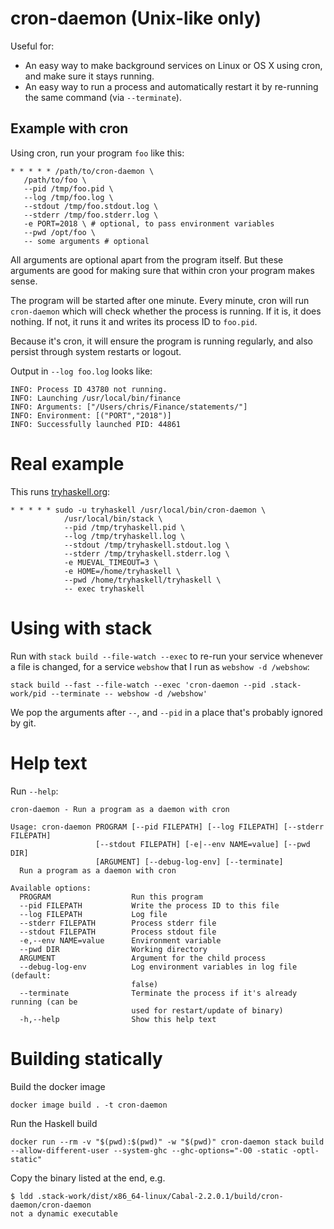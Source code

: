 # cron-daemon (Unix-like only)

Useful for:

* An easy way to make background services on Linux or OS X using cron,
  and make sure it stays running.
* An easy way to run a process and automatically restart it by
  re-running the same command (via `--terminate`).

## Example with cron

Using cron, run your program `foo` like this:

``` shell
* * * * * /path/to/cron-daemon \
   /path/to/foo \
   --pid /tmp/foo.pid \
   --log /tmp/foo.log \
   --stdout /tmp/foo.stdout.log \
   --stderr /tmp/foo.stderr.log \
   -e PORT=2018 \ # optional, to pass environment variables
   --pwd /opt/foo \
   -- some arguments # optional
```

All arguments are optional apart from the program itself. But these
arguments are good for making sure that within cron your program makes
sense.

The program will be started after one minute. Every minute, cron will
run `cron-daemon` which will check whether the process is running. If
it is, it does nothing. If not, it runs it and writes its process ID
to `foo.pid`.

Because it's cron, it will ensure the program is running regularly,
and also persist through system restarts or logout.

Output in `--log foo.log` looks like:

```
INFO: Process ID 43780 not running.
INFO: Launching /usr/local/bin/finance
INFO: Arguments: ["/Users/chris/Finance/statements/"]
INFO: Environment: [("PORT","2018")]
INFO: Successfully launched PID: 44861
```

# Real example

This runs [tryhaskell.org](http://tryhaskell.org/):

    * * * * * sudo -u tryhaskell /usr/local/bin/cron-daemon \
                /usr/local/bin/stack \
                --pid /tmp/tryhaskell.pid \
                --log /tmp/tryhaskell.log \
                --stdout /tmp/tryhaskell.stdout.log \
                --stderr /tmp/tryhaskell.stderr.log \
                -e MUEVAL_TIMEOUT=3 \
                -e HOME=/home/tryhaskell \
                --pwd /home/tryhaskell/tryhaskell \
                -- exec tryhaskell

# Using with stack

Run with `stack build --file-watch --exec` to re-run your service
whenever a file is changed, for a service `webshow` that I run as
`webshow -d /webshow`:

    stack build --fast --file-watch --exec 'cron-daemon --pid .stack-work/pid --terminate -- webshow -d /webshow'

We pop the arguments after `--`, and `--pid` in a place that's
probably ignored by git.

# Help text

Run `--help`:

    cron-daemon - Run a program as a daemon with cron

    Usage: cron-daemon PROGRAM [--pid FILEPATH] [--log FILEPATH] [--stderr FILEPATH]
                       [--stdout FILEPATH] [-e|--env NAME=value] [--pwd DIR]
                       [ARGUMENT] [--debug-log-env] [--terminate]
      Run a program as a daemon with cron

    Available options:
      PROGRAM                  Run this program
      --pid FILEPATH           Write the process ID to this file
      --log FILEPATH           Log file
      --stderr FILEPATH        Process stderr file
      --stdout FILEPATH        Process stdout file
      -e,--env NAME=value      Environment variable
      --pwd DIR                Working directory
      ARGUMENT                 Argument for the child process
      --debug-log-env          Log environment variables in log file (default:
                               false)
      --terminate              Terminate the process if it's already running (can be
                               used for restart/update of binary)
      -h,--help                Show this help text

# Building statically


Build the docker image

    docker image build . -t cron-daemon

Run the Haskell build

    docker run --rm -v "$(pwd):$(pwd)" -w "$(pwd)" cron-daemon stack build --allow-different-user --system-ghc --ghc-options="-O0 -static -optl-static"

Copy the binary listed at the end, e.g.

    $ ldd .stack-work/dist/x86_64-linux/Cabal-2.2.0.1/build/cron-daemon/cron-daemon
	not a dynamic executable
